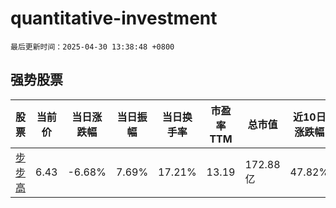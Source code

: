 # quantitative-investment

`最后更新时间：2025-04-30 13:38:48 +0800`

## 强势股票

|股票|当前价|当日涨跌幅|当日振幅|当日换手率|市盈率TTM|总市值|近10日涨跌幅|
|----|----|----|----|----|----|----|----|
|[步步高](https://xueqiu.com/S/SZ002251)|6.43|-6.68%|7.69%|17.21%|13.19|172.88亿|47.82%|

